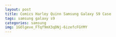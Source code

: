 ```yaml
---
layout: post
title: Comics Harley Quinn Samsung Galaxy S9 Case
tags: samsung galaxy s9
categories: samsung
img: 1GOlgeve_FTqf9mX3qDNj-6izefcFGYMY
---
```

